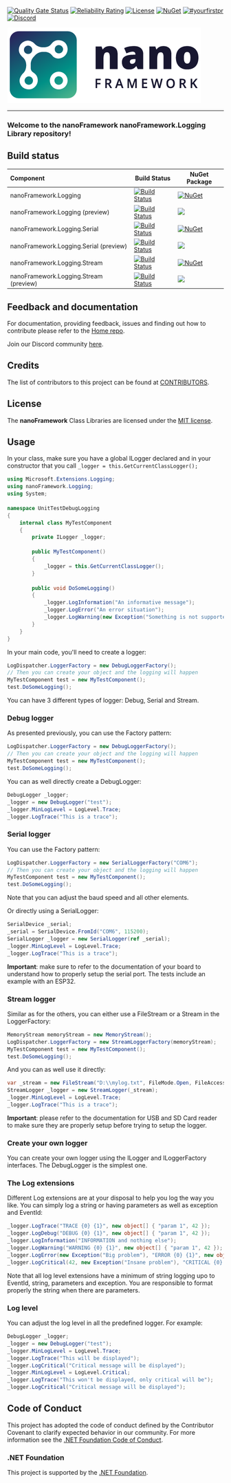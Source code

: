 [![Quality Gate Status](https://sonarcloud.io/api/project_badges/measure?project=nanoframework_nanoFramework.nanoFramework.Logging&metric=alert_status)](https://sonarcloud.io/dashboard?id=nanoframework_nanoFramework.nanoFramework.Logging) [![Reliability Rating](https://sonarcloud.io/api/project_badges/measure?project=nanoframework_nanoFramework.nanoFramework.Logging&metric=reliability_rating)](https://sonarcloud.io/dashboard?id=nanoframework_nanoFramework.nanoFramework.Logging) [![License](https://img.shields.io/badge/License-MIT-blue.svg)](LICENSE) [![NuGet](https://img.shields.io/nuget/dt/nanoFramework.nanoFramework.Logging.svg?label=NuGet&style=flat&logo=nuget)](https://www.nuget.org/packages/nanoFramework.nanoFramework.Logging/) [![#yourfirstpr](https://img.shields.io/badge/first--timers--only-friendly-blue.svg)](https://github.com/nanoframework/Home/blob/master/CONTRIBUTING.md) [![Discord](https://img.shields.io/discord/478725473862549535.svg?logo=discord&logoColor=white&label=Discord&color=7289DA)](https://discord.gg/gCyBu8T)

![nanoFramework logo](https://github.com/nanoframework/Home/blob/master/resources/logo/nanoFramework-repo-logo.png)

-----

### Welcome to the **nanoFramework** nanoFramework.Logging Library repository!

## Build status

| Component | Build Status | NuGet Package |
|:-|---|---|
| nanoFramework.Logging | [![Build Status](https://dev.azure.com/nanoframework/nanoFramework.nanoFramework.Logging/_apis/build/status/nanoframework.nanoFramework.nanoFramework.Logging?branchName=master)](https://dev.azure.com/nanoframework/nanoFramework.nanoFramework.Logging/_build/latest?definitionId=12?branchName=master) | [![NuGet](https://img.shields.io/nuget/v/nanoFramework.nanoFramework.Logging.svg?label=NuGet&style=flat&logo=nuget)](https://www.nuget.org/packages/nanoFramework.nanoFramework.Logging/) |
| nanoFramework.Logging (preview) | [![Build Status](https://dev.azure.com/nanoframework/nanoFramework.nanoFramework.Logging/_apis/build/status/nanoframework.nanoFramework.nanoFramework.Logging?branchName=develop)](https://dev.azure.com/nanoframework/nanoFramework.nanoFramework.Logging/_build/latest?definitionId=12?branchName=develop) | [![](https://badgen.net/badge/NuGet/preview/D7B023?icon=https://simpleicons.now.sh/azuredevops/fff)](https://dev.azure.com/nanoframework/feed/_packaging?_a=package&feed=sandbox&package=nanoFramework.nanoFramework.Logging&protocolType=NuGet&view=overview) |
| nanoFramework.Logging.Serial | [![Build Status](https://dev.azure.com/nanoframework/nanoFramework.nanoFramework.Logging/_apis/build/status/nanoframework.nanoFramework.nanoFramework.Logging?branchName=master)](https://dev.azure.com/nanoframework/nanoFramework.nanoFramework.Logging/_build/latest?definitionId=12?branchName=master) | [![NuGet](https://img.shields.io/nuget/v/nanoFramework.nanoFramework.Logging.Serial.svg?label=NuGet&style=flat&logo=nuget)](https://www.nuget.org/packages/nanoFramework.nanoFramework.Logging.Serial/) |
| nanoFramework.Logging.Serial (preview) | [![Build Status](https://dev.azure.com/nanoframework/nanoFramework.nanoFramework.Logging/_apis/build/status/nanoframework.nanoFramework.nanoFramework.Logging?branchName=develop)](https://dev.azure.com/nanoframework/nanoFramework.nanoFramework.Logging/_build/latest?definitionId=12?branchName=develop) | [![](https://badgen.net/badge/NuGet/preview/D7B023?icon=https://simpleicons.now.sh/azuredevops/fff)](https://dev.azure.com/nanoframework/feed/_packaging?_a=package&feed=sandbox&package=nanoFramework.nanoFramework.Logging.Serial&protocolType=NuGet&view=overview) |
| nanoFramework.Logging.Stream | [![Build Status](https://dev.azure.com/nanoframework/nanoFramework.nanoFramework.Logging/_apis/build/status/nanoframework.nanoFramework.nanoFramework.Logging?branchName=master)](https://dev.azure.com/nanoframework/nanoFramework.nanoFramework.Logging/_build/latest?definitionId=12?branchName=master) | [![NuGet](https://img.shields.io/nuget/v/nanoFramework.nanoFramework.Logging.Stream.svg?label=NuGet&style=flat&logo=nuget)](https://www.nuget.org/packages/nanoFramework.nanoFramework.Logging.Stream/) |
| nanoFramework.Logging.Stream (preview) | [![Build Status](https://dev.azure.com/nanoframework/nanoFramework.nanoFramework.Logging/_apis/build/status/nanoframework.nanoFramework.nanoFramework.Logging?branchName=develop)](https://dev.azure.com/nanoframework/nanoFramework.nanoFramework.Logging/_build/latest?definitionId=12?branchName=develop) | [![](https://badgen.net/badge/NuGet/preview/D7B023?icon=https://simpleicons.now.sh/azuredevops/fff)](https://dev.azure.com/nanoframework/feed/_packaging?_a=package&feed=sandbox&package=nanoFramework.nanoFramework.Logging.Stream&protocolType=NuGet&view=overview) |


## Feedback and documentation

For documentation, providing feedback, issues and finding out how to contribute please refer to the [Home repo](https://github.com/nanoframework/Home).

Join our Discord community [here](https://discord.gg/gCyBu8T).

## Credits

The list of contributors to this project can be found at [CONTRIBUTORS](https://github.com/nanoframework/Home/blob/master/CONTRIBUTORS.md).

## License

The **nanoFramework** Class Libraries are licensed under the [MIT license](LICENSE.md).

## Usage

In your class, make sure you have a global ILogger declared and in your constructor that you call `_logger = this.GetCurrentClassLogger();`

```csharp
using Microsoft.Extensions.Logging;
using nanoFramework.Logging;
using System;

namespace UnitTestDebugLogging
{
    internal class MyTestComponent
    {
        private ILogger _logger;

        public MyTestComponent()
        {
            _logger = this.GetCurrentClassLogger();
        }

        public void DoSomeLogging()
        {
            _logger.LogInformation("An informative message");
            _logger.LogError("An error situation");
            _logger.LogWarning(new Exception("Something is not supported"), "With exception context");
        }
    }
}
```

In your main code, you'll need to create a logger:

```csharp
LogDispatcher.LoggerFactory = new DebugLoggerFactory();
// Then you can create your object and the logging will happen
MyTestComponent test = new MyTestComponent();
test.DoSomeLogging();
```

You can have 3 different types of logger: Debug, Serial and Stream.

### Debug logger

As presented previously, you can use the Factory pattern:

```csharp
LogDispatcher.LoggerFactory = new DebugLoggerFactory();
// Then you can create your object and the logging will happen
MyTestComponent test = new MyTestComponent();
test.DoSomeLogging();
```

You can as well directly create a DebugLogger:

```csharp
DebugLogger _logger;
_logger = new DebugLogger("test");
_logger.MinLogLevel = LogLevel.Trace; 
_logger.LogTrace("This is a trace");
```

### Serial logger

You can use the Factory pattern:

```csharp
LogDispatcher.LoggerFactory = new SerialLoggerFactory("COM6");
// Then you can create your object and the logging will happen
MyTestComponent test = new MyTestComponent();
test.DoSomeLogging();
```

Note that you can adjust the baud speed and all other elements.

Or directly using a SerialLogger:

```csharp
SerialDevice _serial;
_serial = SerialDevice.FromId("COM6", 115200);
SerialLogger _logger = new SerialLogger(ref _serial);
_logger.MinLogLevel = LogLevel.Trace; 
_logger.LogTrace("This is a trace");
```

**Important**: make sure to refer to the documentation of your board to understand how to properly setup the serial port. The tests include an example with an ESP32.

### Stream logger

Similar as for the others, you can either use a FileStream or a Stream in the LoggerFactory:

```csharp
MemoryStream memoryStream = new MemoryStream();
LogDispatcher.LoggerFactory = new StreamLoggerFactory(memoryStream);
MyTestComponent test = new MyTestComponent();
test.DoSomeLogging();
```

And you can as well use it directly:

```csharp
var _stream = new FileStream("D:\\mylog.txt", FileMode.Open, FileAccess.ReadWrite);
StreamLogger _logger = new StreamLogger(_stream);
_logger.MinLogLevel = LogLevel.Trace; 
_logger.LogTrace("This is a trace");
```

**Important**: please refer to the documentation for USB and SD Card reader to make sure they are properly setup before trying to setup the logger.

### Create your own logger

You can create your own logger using the ILogger and ILoggerFactory interfaces. The DebugLogger is the simplest one.

### The Log extensions

Different Log extensions are at your disposal to help you log the way you like. You can simply log a string or having parameters as well as exception and EventId:

```csharp
_logger.LogTrace("TRACE {0} {1}", new object[] { "param 1", 42 });
_logger.LogDebug("DEBUG {0} {1}", new object[] { "param 1", 42 });
_logger.LogInformation("INFORMATION and nothing else");
_logger.LogWarning("WARNING {0} {1}", new object[] { "param 1", 42 });
_logger.LogError(new Exception("Big problem"), "ERROR {0} {1}", new object[] { "param 1", 42 });
_logger.LogCritical(42, new Exception("Insane problem"), "CRITICAL {0} {1}", new object[] { "param 1", 42 });
```

Note that all log level extensions have a minimum of string logging upo to EventId, string, parameters and exception. You are responsible to format properly the string when there are parameters.

### Log level

You can adjust the log level in all the predefined logger. For example:

```csharp
DebugLogger _logger;
_logger = new DebugLogger("test");
_logger.MinLogLevel = LogLevel.Trace;
_logger.LogTrace("This will be displayed");
_logger.LogCritical("Critical message will be displayed");
_logger.MinLogLevel = LogLevel.Critical;
_logger.LogTrace("This won't be displayed, only critical will be");
_logger.LogCritical("Critical message will be displayed");
```

## Code of Conduct

This project has adopted the code of conduct defined by the Contributor Covenant to clarify expected behavior in our community.
For more information see the [.NET Foundation Code of Conduct](https://dotnetfoundation.org/code-of-conduct).

### .NET Foundation

This project is supported by the [.NET Foundation](https://dotnetfoundation.org).

